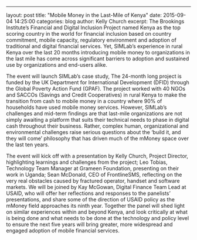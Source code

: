---
layout: post
title:  "Mobile Money in the Last-Mile of Kenya"
date:   2015-09-04 14:25:00
categories: blog
author: Kelly Church
excerpt: The Brookings Institute’s Financial and Digital Inclusion Project named Kenya as the top scoring country in the world for financial inclusion based on country commitment, mobile capacity, regulatory environment and adoption of traditional and digital financial services. Yet, SIMLab’s experience in rural Kenya over the last 20 months introducing mobile money to organizations in the last mile has come across significant barriers to adoption and sustained use by organizations and end-users alike. 

The event will launch SIMLab’s case study, <Implementing a Mobile Money Management Tool and Training Approach in the Last Mile.> The 24-month long project is funded by the UK Department for International Development (DFID) through the Global Poverty Action Fund (GPAF). The project worked with 40 NGOs and SACCOs (Savings and Credit Cooperatives) in rural Kenya to make the transition from cash to mobile money in a country where 90% of households have used mobile money services. However, SIMLab’s challenges and mid-term findings are that last-mile organizations are not simply awaiting a platform that suits their technical needs to phase in digital cash throughout their business. Rather, complex human, organizational and environmental challenges raise serious questions about the ‘build it, and they will come’ philosophy that has driven much of the mMoney space over the last ten years.

The event will kick off with a presentation by Kelly Church, Project Director, highlighting learnings and challenges from the project; Leo Tobias, Technology Team Manager at Grameen Foundation, presenting on their work in Uganda; Sean McDonald, CEO of FrontlineSMS, reflecting on the very real obstacles caused by fractured operator, handset and software markets. We will be joined by Kay McGowan, Digital Finance Team Lead at USAID, who will offer her reflections and responses to the panelists’ presentations, and share some of the direction of USAID policy as the mMoney field approaches its ninth year. Together the panel will shed light on similar experiences within and beyond Kenya, and look critically at what is being done and what needs to be done at the technology and policy level to ensure the next five years will bring greater, more widespread and engaged adoption of mobile financial services.
